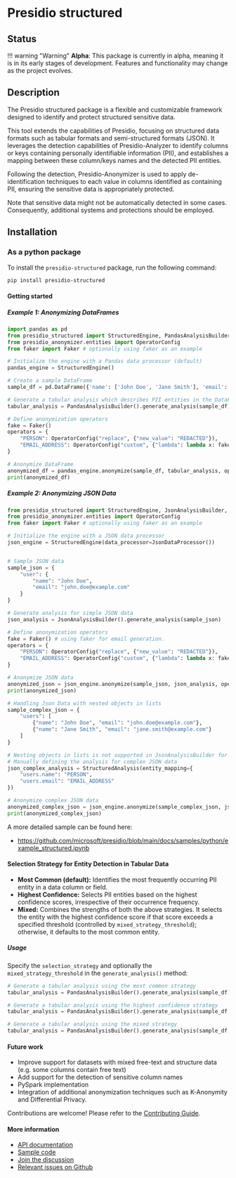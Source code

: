# Presidio structured

## Status

!!! warning "Warning"
    **Alpha**: This package is currently in alpha, meaning it is in its early stages of development. Features and functionality may change as the project evolves.

## Description

The Presidio structured package is a flexible and customizable framework designed to identify and protect structured sensitive data.

This tool extends the capabilities of Presidio, focusing on structured data formats such as tabular formats and semi-structured formats (JSON).
It leverages the detection capabilities of Presidio-Analyzer to identify columns or keys containing personally identifiable information (PII), and establishes a mapping between these column/keys names and the detected PII entities.

Following the detection, Presidio-Anonymizer is used to apply de-identification techniques
to each value in columns identified as containing PII, ensuring the sensitive data is appropriately protected.

Note that sensitive data might not be automatically detected in some cases. Consequently, additional systems and protections should be employed.

## Installation

### As a python package

To install the `presidio-structured` package, run the following command:

```sh
pip install presidio-structured
```

#### Getting started

##### Example 1: Anonymizing DataFrames

```python
import pandas as pd
from presidio_structured import StructuredEngine, PandasAnalysisBuilder
from presidio_anonymizer.entities import OperatorConfig
from faker import Faker # optionally using faker as an example

# Initialize the engine with a Pandas data processor (default)
pandas_engine = StructuredEngine()

# Create a sample DataFrame
sample_df = pd.DataFrame({'name': ['John Doe', 'Jane Smith'], 'email': ['john.doe@example.com', 'jane.smith@example.com']})

# Generate a tabular analysis which describes PII entities in the DataFrame.
tabular_analysis = PandasAnalysisBuilder().generate_analysis(sample_df)

# Define anonymization operators
fake = Faker()
operators = {
    "PERSON": OperatorConfig("replace", {"new_value": "REDACTED"}),
    "EMAIL_ADDRESS": OperatorConfig("custom", {"lambda": lambda x: fake.safe_email()})
}

# Anonymize DataFrame
anonymized_df = pandas_engine.anonymize(sample_df, tabular_analysis, operators=operators)
print(anonymized_df)
```

##### Example 2: Anonymizing JSON Data

```python
from presidio_structured import StructuredEngine, JsonAnalysisBuilder, StructuredAnalysis, JsonDataProcessor
from presidio_anonymizer.entities import OperatorConfig
from faker import Faker # optionally using faker as an example

# Initialize the engine with a JSON data processor
json_engine = StructuredEngine(data_processor=JsonDataProcessor())


# Sample JSON data
sample_json = {
    "user": {
        "name": "John Doe",
        "email": "john.doe@example.com"
    }
}

# Generate analysis for simple JSON data
json_analysis = JsonAnalysisBuilder().generate_analysis(sample_json)

# Define anonymization operators
fake = Faker() # using faker for email generation.
operators = {
    "PERSON": OperatorConfig("replace", {"new_value": "REDACTED"}),
    "EMAIL_ADDRESS": OperatorConfig("custom", {"lambda": lambda x: fake.safe_email()})
}

# Anonymize JSON data
anonymized_json = json_engine.anonymize(sample_json, json_analysis, operators=operators)
print(anonymized_json)

# Handling Json Data with nested objects in lists
sample_complex_json = {
    "users": [
        {"name": "John Doe", "email": "john.doe@example.com"},
        {"name": "Jane Smith", "email": "jane.smith@example.com"}
    ]
}

# Nesting objects in lists is not supported in JsonAnalysisBuilder for now,
# Manually defining the analysis for complex JSON data
json_complex_analysis = StructuredAnalysis(entity_mapping={
    "users.name": "PERSON",
    "users.email": "EMAIL_ADDRESS"
})

# Anonymize complex JSON data
anonymized_complex_json = json_engine.anonymize(sample_complex_json, json_complex_analysis, operators=operators)
print(anonymized_complex_json)
```

A more detailed sample can be found here:

- <https://github.com/microsoft/presidio/blob/main/docs/samples/python/example_structured.ipynb>

#### Selection Strategy for Entity Detection in Tabular Data

- **Most Common (default):**  Identifies the most frequently occurring PII entity in a data column or field.
- **Highest Confidence:**  Selects PII entities based on the highest confidence scores, irrespective of their occurrence frequency.
- **Mixed:**  Combines the strengths of both the above strategies. It selects the entity with the highest confidence score if that score exceeds a specified threshold (controlled by `mixed_strategy_threshold`); otherwise, it defaults to the most common entity.

##### Usage

Specify the `selection_strategy` and optionally the `mixed_strategy_threshold` in the `generate_analysis()` method:

```python
# Generate a tabular analysis using the most common strategy
tabular_analysis = PandasAnalysisBuilder().generate_analysis(sample_df)

# Generate a tabular analysis using the highest confidence strategy
tabular_analysis = PandasAnalysisBuilder().generate_analysis(sample_df, selection_strategy="highest_confidence")

# Generate a tabular analysis using the mixed strategy
tabular_analysis = PandasAnalysisBuilder().generate_analysis(sample_df, selection_strategy="mixed", mixed_strategy_threshold=0.75)
```

#### Future work

- Improve support for datasets with mixed free-text and structure data (e.g. some columns contain free text)
- Add support for the detection of sensitive column names
- PySpark implementation
- Integration of additional anonymization techniques such as K-Anonymity and Differential Privacy.

Contributions are welcome! Please refer to the [Contributing Guide](https://github.com/microsoft/presidio/blob/main/CONTRIBUTING.md).

#### More information

- [API documentation](../api/structured_python.md)
- [Sample code](../samples/python/example_structured.ipynb)
- [Join the discussion](https://github.com/microsoft/presidio/discussions?discussions_q=structured)
- [Relevant issues on Github](https://github.com/microsoft/presidio/issues?q=is%3Aissue+label%3Astructured-data)
